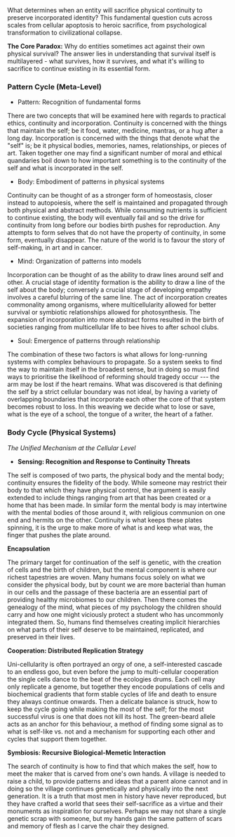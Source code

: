 

What determines when an entity will sacrifice physical continuity to preserve incorporated identity? This fundamental question cuts across scales from cellular apoptosis to heroic sacrifice, from psychological transformation to civilizational collapse. 

**The Core Paradox:** Why do entities sometimes act against their own physical survival? The answer lies in understanding that survival itself is multilayered - what survives, how it survives, and what it's willing to sacrifice to continue existing in its essential form.

### Pattern Cycle (Meta-Level)
- Pattern: Recognition of fundamental forms

There are two concepts that will be examined here with regards to practical ethics, continuity and incorporation. Continuity is concerned with the things that maintain the self; be it food, water, medicine, mantras, or a hug after a long day. Incorporation is concerned with the things that denote what the "self" is; be it physical bodies, memories, names, relationships, or pieces of art. Taken together one may find a significant number of moral and ethical quandaries boil down to how important something is to the continuity of the self and what is incorporated in the self.

- Body: Embodiment of patterns in physical systems

Continuity can be thought of as a stronger form of homeostasis, closer instead to autopoiesis, where the self is maintained and propagated through both physical and abstract methods. While consuming nutrients is sufficient to continue existing, the body will eventually fail and so the drive for continuity from long before our bodies birth pushes for reproduction. Any attempts to form selves that do not have the property of continuity, in some form, eventually disappear. The nature of the world is to favour the story of self-making, in art and in cancer.


- Mind: Organization of patterns into models

Incorporation can be thought of as the ability to draw lines around self and other. A crucial stage of identity formation is the ability to draw a line of the self about the body; conversely a crucial stage of developing empathy involves a careful blurring of the same line. The act of incorporation creates commonality among organisms, where multicellularity allowed for better survival or symbiotic relationships allowed for photosynthesis. The expansion of incorporation into more abstract forms resulted in the birth of societies ranging from multicellular life to bee hives to after school clubs. 

- Soul: Emergence of patterns through relationship

The combination of these two factors is what allows for long-running systems with complex behaviours to propagate. So a system seeks to find the way to maintain itself in the broadest sense, but in doing so must find ways to prioritise the likelihood of reforming should tragedy occur --- the arm may be lost if the heart remains. What was discovered is that defining the self by a strict cellular boundary was not ideal, by having a variety of overlapping boundaries that incorporate each other the core of that system becomes robust to loss. In this weaving we decide what to lose or save, what is the eye of a school, the tongue of a writer, the heart of a father.

### Body Cycle (Physical Systems)
*The Unified Mechanism at the Cellular Level*

- **Sensing: Recognition and Response to Continuity Threats**

The self is composed of two parts, the physical body and the mental body; continuity ensures the fidelity of the body. While someone may restrict their body to that which they have physical control, the argument is easily extended to include things ranging from art that has been created or a home that has been made. In similar form the mental body is may intertwine with the mental bodies of those around it, with religious communion on one end and hermits on the other. Continuity is what keeps these plates spinning, it is the urge to make more of what is and keep what was, the finger that pushes the plate around. 

**Encapsulation**


The primary target for continuation of the self is genetic, with the creation of cells and the birth of children, but the mental component is where our richest tapestries are woven. Many humans focus solely on what we consider the physical body, but by count we are more bacterial than human in our cells and the passage of these bacteria are an essential part of providing healthy microbiomes to our children. Then there comes the genealogy of the mind, what pieces of my psychology the children should carry and how one might viciously protect a student who has uncommonly integrated them. So, humans find themselves creating implicit hierarchies on what parts of their self deserve to be maintained, replicated, and preserved in their lives.

**Cooperation: Distributed Replication Strategy**

Uni-cellularity is often portrayed an orgy of one, a self-interested cascade to an endless goo, but even before the jump to multi-cellular cooperation the single cells dance to the beat of the ecologies drums. Each cell may only replicate a genome, but together they encode populations of cells and biochemical gradients that form stable cycles of life and death to ensure they always continue onwards. Then a delicate balance is struck, how to keep the cycle going while making the most of the self; for the most successful virus is one that does not kill its host. The green-beard allele acts as an anchor for this behaviour, a method of finding some signal as to what is self-like vs. not and a mechanism for supporting each other and cycles that support them together.

**Symbiosis: Recursive Biological-Memetic Interaction**

The search of continuity is how to find that which makes the self, how to meet the maker that is carved from one's own hands. A village is needed to raise a child, to provide patterns and ideas that a parent alone cannot and in doing so the village continues genetically and physically into the next generation. It is a truth that most men in history have never reproduced, but they have crafted a world that sees their self-sacrifice as a virtue and their monuments as inspiration for ourselves. Perhaps we may not share a single genetic scrap with someone, but my hands gain the same pattern of scars and memory of flesh as I carve the chair they designed. 

